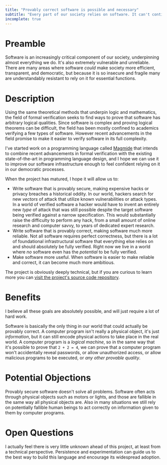 ```yaml
---
title: "Provably correct software is possible and necessary"
subtitle: "Every part of our society relies on software. It can't continue to be unsafe and unreliable."
incomplete: true
---
```


# Preamble

Software is an increasingly critical component of our society, underpinning almost everything we do. It's also extremely vulnerable and unreliable. There are many areas where software *could* make society more efficient, transparent, and democratic, but because it is so insecure and fragile many are understandably resistant to rely on it for essential functions.

# Description

Using the same theoretical methods that underpin logic and mathematics, the field of formal verification seeks to find ways to prove that software has arbitrary logical qualities. Since software is complex and proving logical theorems can be difficult, the field has been mostly confined to academics verifying a few types of software. However recent advancements in the field promise to make it easier to verify software in its full complexity.

I've started work on a programming language called [Magmide](https://github.com/magmide/magmide) that intends to combine recent advancements in formal verification with the existing state-of-the-art in programming language design, and I hope we can use it to improve our software infrastructure enough to feel confident relying on it in our democratic processes.

When the project has matured, I hope it will allow us to:

- Write software that is provably secure, making expensive hacks or privacy breaches a historical oddity. In our world, hackers search for new *vectors* of attack that utilize known vulnerabilities or attack types. In a world of verified software a hacker would have to invent an entirely new *type* of attack that was still possible despite the target software being verified against a narrow specification. This would substantially raise the difficulty to perform any hack, from a small amount of online research and computer savvy, to years of dedicated expert research.
- Write software that is provably correct, making software much more reliable. Not all software requires perfect correctness, but there is a lot of foundational infrastructural software that everything else relies on and should absolutely be fully verified. Right now we live in a world where *no* software even has the *potential* to be fully verified.
- Make software more useful. When software is easier to make reliable and correct, it can become much more ambitious.

The project is obviously deeply technical, but if you are curious to learn more you can [visit the project's source code repository](https://github.com/magmide/magmide).

# Benefits

I believe all these goals are absolutely possible, and will just require a lot of hard work.

Software is basically the only thing in our world that could actually be provably correct. A computer program isn't really a physical object, it's just *information*, but it can still encode physical actions to take place in the real world. A computer program is a *logical machine*, so in the same way that it's possible to prove that `2 + 2 = 4`, we can prove that a computer program won't accidentally reveal passwords, or allow unauthorized access, or allow malicious programs to be executed, or *any other provable quality*.

# Potential Objections

Provably secure software doesn't solve all problems. Software often acts through physical objects such as motors or lights, and those are fallible in the same way all physical objects are. Also in many situations we still rely on potentially fallible human beings to act correctly on information given to them by computer programs.

# Open Questions

I actually feel there is very little unknown ahead of this project, at least from a technical perspective. Persistence and experimentation can guide us to the best way to build this language and encourage its widespread adoption.




<!--

To defend the ideas in this book, I almost exclusively point to [proofs of purely logical theorems](https://en.wikipedia.org/wiki/Theorem) rather than experimental observation. I wanted to explain why, and try to convince you logical proofs are one of the best forms of evidence we can hope for.

## Are math and logic "real"?

I have a sense many people believe math and logic are "imaginary" or "fake". Sometimes when confronted with purely theoretical arguments, people say something like "that may be true in theory, but in real life things are different". Although this hints at a true statement, it's missing something incredibly important. Pure logic underpins all of society's real progress. Any time you talk on the phone, or use electricity, or drive your car, you're relying on machines and computers and software that could only have possibly been designed with useful and accurate purely logical tools.

But it's also true we can't *only* rely on pure logic. Logic is only capable of *modeling* the real world, and can't prove anything about the real world directly. On the other hand, experimental observation is only capable of knowing things *it's already seen*, and has no way to imagine *potential* truths. Logic and observation then are two necessary and irreplaceable parts of a whole.

Logical models are to reality what maps are to terrain. When you hold a map, you are necessarily holding a mere model of the real terrain, a fuzzy and imperfect approximation of the real thing. But without a map it would be impossible to navigate somewhere you haven't already traveled to before, even if that "map" comes in the form of directions given to you by a friend. So the best you can do is try to verify the map was made diligently and accurately, and then trust it to guide you. The best we can do is reduce uncertainty in our models and their predictions.

When you use a map, you're relying on an *axiom*, a logical definition that isn't proven, but merely assumed. All logical systems must use arbitrary axioms as their foundation, since they can't directly use the real world as a foundation. Experimental observation is then used to decide which axioms to define and trust. The entire process of human intellectual discovery involves first defining some arbitrary set of logical axioms we gamble correctly model the real world, proving theorems using those axioms to use as predictions, and then testing those predictions in order to verify the axioms.

When you've correctly proven some theorems in a logical system, all the uncertainty about them has been pushed into the axioms! The theorems themselves are as certain as anything can ever possibly be, and to truly refute them one has no choice but to refute the axioms. [The fewer axioms we use](https://en.wikipedia.org/wiki/Occam%27s_razor), and the more obvious or inarguable they are, the more and more difficult it becomes to argue with the theorems we prove.

In very complex natural sciences like physics and chemistry, axioms are very difficult to intuit and require a lot of work to verify. But the axioms of propositional logic are very simple, not very numerous, and some of the most thoroughly validated models humanity has.

Have you ever in your entire life taken a group of two objects and a group of three objects, put them beside each other, counted the whole group and found you had some number other than five objects? Have you ever had a group of objects that were all both red and heavy, chosen an object from the group and found that it wasn't red? We trust mathematics and logic all the time because they make sense, because their basic rules have never not held up to observation. These basic rules simply mirror the structure of our minds, so it's extremely rare for them even to be usefully refined, let alone completely overturned.

However when we prove theorems, we must be completely sure we've done so *correctly*. Humans make mistakes, and we might not use our axioms the right way, rendering our conclusions incorrect.

This concern is why we invented automated proof assistants.


## Automated proof assistants can massively speed up human progress.

For the entire history of mathematics and logic, logical arguments could only be checked by people. Human review is very prone to errors, and must be slowly and expensively performed by a small number of experts. Many people who *could* have contributed something useful to logic or mathematics couldn't because of barriers to entry, and the work produced by logicians was difficult to pull out of the ivory tower and use in other settings.

But in the last few decades [programming languages and computer tools called proof assistants](https://en.wikipedia.org/wiki/Proof_assistant) have been invented that allow logical claims to be formalized in a precise computational language, and then checked for correctness automatically. Although we still have to trust the kernel of the proof assistant is correct, it is easier to verify the correctness of a small general purpose tool than every specific proof. As [Sébastien Gouëzel and Vladimir Shchur stated in a paper fixing a previous error discovered while verifying a result in a proof assistant](https://www.math.sciences.univ-nantes.fr/~gouezel/articles/morse_lemma.pdf):

> In such a process, all proofs are formalized on a computer, and checked starting from the most basic axioms. The degree of confidence reached after such a formal proof is orders of magnitude higher than what can be obtained by even the most diligent reader or referee, and indeed this process shed the light on the gap ...

I believe these tools will be incredibly powerful and important in the next era of human development.

- A proof assistant can automatically check if logical claims and proof steps are structurally correct.
- Proof assistants allow users to define "tactics", algorithms to automate tedious or uninteresting proof steps.
- Since theorems and functions defined in a proof assistant are discoverable by computers, they are infinitely reusable. Results shared on the internet in public code repositories can be quickly repurposed in ways the original authors might never have imagined.
- Most proof assistants are just programming languages, ones expressive enough to define arbitrary logical statements. But they can also write runnable computer code. The same tool can be used to prove useful theorems, write code using those theorems, and prove the *code itself* is also perfectly correct.

Proof assistants can be an automated peer reviewer, coach, and assistant, allowing the prover to avoid obvious mistakes and focus on the interesting and creative portions of their work. Many more people can become involved in logic and mathematics, and can do better work more quickly.

Proof assistants are exciting, but they are still difficult to use. At the moment they're only commonly used in certain highly specialized fields, but if we improve their design and the quality of their educational materials we can see them gain much wider adoption.

Here are some good articles about proof assistants and formally verified software if you'd like to learn more:

- [*Hacker-Proof Code Confirmed*](https://www.quantamagazine.org/formal-verification-creates-hacker-proof-code-20160920/)
- [*Will Computers Redefine the Roots of Math?*](https://www.quantamagazine.org/univalent-foundations-redefines-mathematics-20150519/)
- [*Building the Mathematical Library of the Future*](https://www.quantamagazine.org/building-the-mathematical-library-of-the-future-20201001/)
- [*How Close Are Computers to Automating Mathematical Reasoning?*](https://www.quantamagazine.org/how-close-are-computers-to-automating-mathematical-reasoning-20200827/)

I myself have recently learned how to use the [Coq proof assistant](https://coq.inria.fr/) and have used it in a few small computational projects. However I'm extremely excited to apply this new skill to areas it hasn't been widely used, like philosophy, political theory, game theory, economics, and [mechanism design](https://en.wikipedia.org/wiki/Mechanism_design).


## Doing philosophy like a mathematician.

Philosophy, political theory, and economics are extremely important fields. They underpin critical aspects of our society, such as our ethical frameworks, the structure of our governments, our justice system, our monetary system, our economic regulations, and the empiricism that justifies the scientific method. So if we're going to use proof assistants to precisely define and automatically verify theories in mathematics and computer science, why shouldn't we do the same in these fields as well?

A possible objection is that these fields are simply too fuzzy, that they rely on too many assumptions about the real world, especially in the case of philosophy. If that's true, won't they just have to define more axioms? Shouldn't all the reasoning after those axioms still be held to a very high standard?

We unfortunately can't use logic to completely figure out our world. It's impossible for example to prove some system of ethics is "correct" or "true". But we can at least prove such a system to be consistent with itself, to align with our intuitions, or to be the best guess we could possibly make in our unknowable universe. If we're going to bother making logical assertions, we might as well be as rigorous and disciplined as possible. By removing as much uncertainty as we possibly can, I hope we'll find it easier to persuade others and form a peaceful consensus.

In the chapters ahead I'll frequently hint at the work I'm slowly doing to verify my ideas in the Coq proof assistant. I intend in the coming years to attempt to formalize a theory of consciousness, experience, and utilitarian ethics I can prove is humanity's best wager for a just and prosperous society, and to root systems for rights and voting and justice in that theory. For now I can only make guesses and conjectures, and hope others can point me in the right direction before I go astray. After they've been verified we can begin to test them in the real world, hopefully finding they're effective and beneficial for all.





this I think is my main attempt at a contribution to epistemics, the "wager" or "usefulness" criterion. since it is absolutely impossible for us to truly know *anything*, the best we can do is define our absolutely basic axioms of existence and consciousness, including our assumptions about the nature of logic and our minds,

is it then true to say our basic axioms of logical systems themselves are in effect our "bets" about the causal or inferential nature of reality?

"As far as the laws of mathematics refer to reality, they are not certain; and as far as they are certain, they do not refer to reality." - Albert Einstein
https://www.oxfordreference.com/view/10.1093/acref/9780191826719.001.0001/q-oro-ed4-00003988

https://en.wikipedia.org/wiki/M%C3%BCnchhausen_trilemma

https://en.wikipedia.org/wiki/Consistency
https://plato.stanford.edu/entries/proof-theory/
https://en.wikipedia.org/wiki/Proof_theory
https://www.sciencedirect.com/science/article/pii/S0049237X08708243

https://plato.stanford.edu/entries/goedel-incompleteness/
https://en.wikipedia.org/wiki/G%C3%B6del%27s_incompleteness_theorems
https://www.quantamagazine.org/how-godels-incompleteness-theorems-work-20200714/


-->
